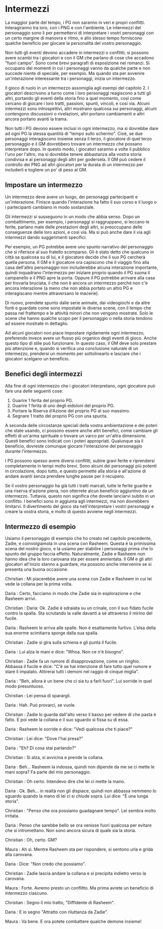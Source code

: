 # Intermezzi
La maggior parte del tempo, i PG non saranno in veri e propri conflitti. Interagiranno tra loro, con i PNG e con l'ambiente. Le intermezzi del personaggio sono lì per permettervi di interpretare i vostri personaggi con un certo margine di manovra e ritmo, e allo stesso tempo forniscono qualche beneficio per giocare la personalità del vostro personaggio.

Non tutti gli eventi devono accadere in intermezzi o conflitti; si possono avere scambi tra i giocatori e con il GM che parlano di cose che accadono "fuori campo". Sono come brevi paragrafi di esposizione nei romanzi. Si occupano dei momenti in cui i personaggi vanno da qualche parte e non succede niente di speciale, per esempio. Ma quando sta per avvenire un'interazione interessante tra i personaggi, inizia un intermezzo.

Il gioco di ruolo in un intermezzo assomiglia agli esempi del capitolo 2. I giocatori descrivono a turno come i loro personaggi reagiscono a tutti gli altri, portando gli eventi della storia fino a quel momento, così come cercano di giocare i loro tratti, passioni, spunti, vincoli, e così via. Alcuni intermezzi sono introspettivi, altri mostrano qualcosa sui personaggi, alcuni contengono discussioni o rivelazioni, altri portano cambiamenti e altri ancora portano avanti la trama.

Non tutti i PG devono essere inclusi in ogni intermezzo, ma si dovrebbe dare ad ogni PG la stessa quantità di "tempo sullo schermo". Cioè, se due personaggi interagiscono insieme senza il terzo, il giocatore di quel terzo personaggio e il GM dovrebbero trovare un intermezzo che possano interpretare dopo. In questo modo, i giocatori saranno a volte il pubblico l'uno per l'altro, ma si dovrebbe tenere abbastanza alla vostra storia condivisa e ai personaggi degli altri per godersela. Il GM può cedere il controllo dei PNG ad altri giocatori per la durata di un intermezzo per includerli e togliere un po' di peso al GM.

## Impostare un intermezzo
Un intermezzo deve avere un luogo, dei personaggi partecipanti e un'interazione. Finisce quando l'interazione ha fatto il suo corso e il luogo o i partecipanti cambiano in modo sostanziale.

Gli intermezzi si susseguono in un modo che abbia senso. Dopo un combattimento, per esempio, i personaggi si raggruppano, si leccano le ferite, parlano male delle prestazioni degli altri, si preoccupano delle conseguenze delle loro azioni, e così via. Ma si può anche dare il via agli intermezzi dando suggerimenti specifici.

Per esempio, un PG potrebbe avere uno spunto narrativo del personaggio che si riferisce al suo fratello scomparso. Gli è stato detto che qualcuno in città sa qualcosa su di lui, e il giocatore decide che il suo PG cercherà quella persona. Il GM e il giocatore ora capiscono che il viaggio fino alla casa dell'altro personaggio non includerebbe alcuna interazione importante, quindi inquadrano l'intermezzo per iniziare proprio quando il PG suona il campanello e il PNG apre la porta. Oppure il PG potrebbe arrivare alla casa per trovarla bruciata, il che non è ancora un intermezzo perché non c'è ancora interazione (a meno che non abbia portato un altro PG e interagiscano mentre attraversano le macerie). 

Di nuovo, prendete spunto dalle serie animate, dai videogiochi e da altre fonti e guardate come sono impostate le diverse scene, con il tempo che passa nel frattempo e le attività minori che non vengono mostrate. Solo le scene che hanno qualche scopo per il personaggio o nella storia tendono ad essere mostrate in dettaglio.

Ad alcuni giocatori non piace impostare rigidamente ogni intermezzo, preferendo invece avere un flusso più organico degli eventi di gioco. Anche questo tipo di stile può funzionare. In questo caso, il GM deve solo prestare più attenzione e, quando si verifica una conclusione naturale di un intermezzo, prendersi un momento per sottolinearlo e lasciare che i giocatori scelgano un beneficio.

## Benefici degli intermezzi
Alla fine di ogni intermezzo che i giocatori interpretano, ogni giocatore può fare una delle seguenti cose:

1.	Guarire 1 ferita del proprio PG.
2.	Guarire 1 ferita di uno degli eidoloni del proprio PG.
3.	Portare la Riserva d'Azione del proprio PG al suo massimo.
4.	Segnare 1 tratto del proprio PG con una spunta.

A seconda delle circostanze speciali della vostra ambientazione e dei poteri che state usando, ci possono essere anche altri benefici, come cambiare gli effetti di un'arma spirituale o trovare un varco per un'altra dimensione. Questi benefici sono indicati con i poteri appropriati. Qualunque sia il beneficio, dovreste comunque giocare l'interazione del personaggio durante l'intermezzo.

I PG possono spesso avere diversi conflitti, subire gravi ferite e riprendersi completamente in tempi molto brevi. Sono alcuni dei personaggi più potenti in circolazione, dopo tutto, e questo permette alla storia e all'azione di andare avanti senza prendere lunghe pause per il recupero.

Se il vostro personaggio ha già tutti i tratti marcati, tutte le ferite guarite e una riserva d'azione piena, non otterrete alcun beneficio aggiuntivo da un intermezzo. Tuttavia, questo non significa che dovete lanciarvi subito in un conflitto. I benefici sono in aggiunta agli intermezzi, ma non dovrebbero limitarvi. Il divertimento del gioco sta nell'interpretare i vostri personaggi e creare la vostra storia, e molto di questo avviene negli intermezzi.

## Intermezzo di esempio
Usiamo il personaggio di esempio che ho creato nel capitolo precedente, Zadie, e coinvolgiamola in una scena con Rasheem. Questa è la primissima scena del nostro gioco, e la usiamo per stabilire i personaggi prima che lo spunto del gruppo faccia effetto. Naturalmente, Zadie e Rasheem non hanno idea che la loro carovana sta per essere annientata. Il GM e gli altri giocatori all'inizio stanno a guardare, ma possono anche intervenire se si presenta una buona occasione.

<div class="dialogo"></div>

Christian 
:  Mi piacerebbe avere una scena con Zadie e Rasheem in cui lei vede la collana per la prima volta.

Daria 
:  Certo, facciamo in modo che Zadie sia in esplorazione e che Rasheem arrivi.
 
Christian 
:  Daria: Ok. Zadie è sdraiata su un crinale, con il suo fidato fucile contro la spalla. Sta scrutando la valle davanti a sé attraverso il mirino del fucile.

Daria 
:  Rasheem le arriva alle spalle.  Non è esattamente furtivo. L'elsa della sua enorme scimitarra sporge dalla sua spalla.

Christian 
:  Zadie si gira sulla schiena e gli punta il fucile.

Daria 
:  Lui alza le mani e dice: "Whoa. Non ce n'è bisogno".

Christian 
:  Zadie fa un rumore di disapprovazione, come un ringhio. Abbassa il fucile e dice: "C'è se hai intenzione di fare tutto quel rumore e stare lì impalato. Attirerai tutti i demoni nel raggio di cinque miglia".

Daria 
:  "Beh, allora è un bene che ci sia tu a farli fuori". Lui sorride in quel modo presuntuoso.

Christian 
:  Lei pensa di sparargli.

Daria 
:  Hah. Può provarci, se vuole.

Christian 
:  Zadie lo guarda dall'alto verso il basso per vedere di che pasta è fatto. E poi vede la collana e il suo sguardo si fissa su di essa.
 
Daria 
:  Rasheem le sorride e dice: "Vedi qualcosa che ti piace?"

Christian 
:  Lei dice: "Dove l'hai presa?"

Daria 
:  "Eh? Di cosa stai parlando?"

Christian 
:  Si alza, si avvicina e prende la collana.

Daria 
:  Beh... Rasheem la indossa, quindi non dipende da me se ci mette le mani sopra? Fa parte del mio personaggio.

Christian 
:  Oh certo. Intendevo dire che lei ci mette la mano.

Daria 
:  Ok. Beh... in realtà non gli dispiace, quindi non abbassa nemmeno lo sguardo quando la mano di lei ci si chiude sopra. Lui dice: "È una lunga storia".

Christian 
:  "Penso che ora possiamo guadagnare tempo". Lei sembra molto irritata.
 
Daria 
:  Penso che sarebbe bello se ora venisse fuori qualcosa per evitare che si intromettano. Non sono ancora sicura di quale sia la storia.
 
Christian 
:  Oh, certo. GM?

Maura 
:  Ah sì. Mentre Rasheem sta per rispondere, si sentono urla e grida alla carovana.

Daria 
:  Dice: "Non credo che possiamo".

Christian
:  Zadie lascia andare la collana e si precipita indietro verso la carovana.

Maura 
:  Forte. Avremo presto un conflitto. Ma prima avrete un beneficio di intermezzo ciascuno.

Christian 
:  Segno il mio tratto, "Diffidente di Rasheem".

Daria 
:  E io segno "Attratto con riluttanza da Zadie".

Maura 
:  Va bene. E ora potete combattere qualche demone insieme!